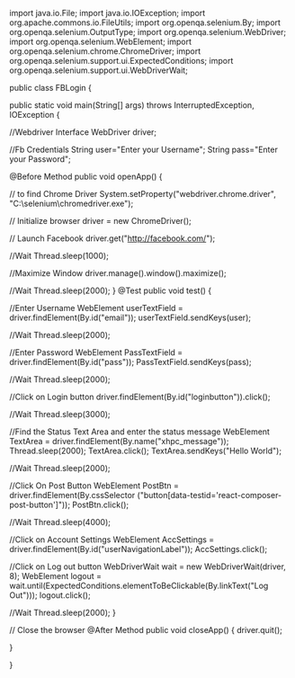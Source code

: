 
import java.io.File;
import java.io.IOException;
import org.apache.commons.io.FileUtils;
import org.openqa.selenium.By;
import org.openqa.selenium.OutputType;
import org.openqa.selenium.WebDriver;
import org.openqa.selenium.WebElement;
import org.openqa.selenium.chrome.ChromeDriver;
import org.openqa.selenium.support.ui.ExpectedConditions;
import org.openqa.selenium.support.ui.WebDriverWait;

public class FBLogin {

public static void main(String[] args) throws InterruptedException, IOException {

//Webdriver Interface
WebDriver driver;

//Fb Credentials
String user="Enter your Username";
String pass="Enter your Password";

@Before Method
public void openApp()
{

// to find Chrome Driver
System.setProperty("webdriver.chrome.driver", "C:\\selenium\\chromedriver.exe");

// Initialize browser
driver = new ChromeDriver();

// Launch Facebook
driver.get("http://facebook.com/");

//Wait
Thread.sleep(1000);

//Maximize Window
driver.manage().window().maximize();

//Wait
Thread.sleep(2000);
}
@Test
public void test()
{

//Enter Username
WebElement userTextField = driver.findElement(By.id("email"));
userTextField.sendKeys(user);

//Wait
Thread.sleep(2000);

//Enter Password
WebElement PassTextField = driver.findElement(By.id("pass"));
PassTextField.sendKeys(pass);

//Wait
Thread.sleep(2000);

//Click on Login button
driver.findElement(By.id("loginbutton")).click();

//Wait
Thread.sleep(3000);

//Find the Status Text Area and enter the status message 
WebElement TextArea = driver.findElement(By.name("xhpc_message"));
Thread.sleep(2000);
TextArea.click();
TextArea.sendKeys("Hello World");

//Wait
Thread.sleep(2000);

//Click On Post Button
WebElement PostBtn = driver.findElement(By.cssSelector
("button[data-testid='react-composer-post-button']"));
PostBtn.click();

//Wait
Thread.sleep(4000);


//Click on Account Settings
WebElement AccSettings = driver.findElement(By.id("userNavigationLabel"));
AccSettings.click();

//Click on Log out button
WebDriverWait wait = new WebDriverWait(driver, 8);
WebElement logout = wait.until(ExpectedConditions.elementToBeClickable(By.linkText("Log Out")));
logout.click();

//Wait
Thread.sleep(2000);
}

// Close the browser
@After Method
public void closeApp()
{
driver.quit();

}

}
